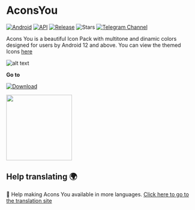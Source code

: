 # AconsYou
[![Android](https://img.shields.io/badge/Plataforma-Android-lime.svg?style=for-the-badge)](https://www.android.com)
[![API](https://img.shields.io/badge/API-21%2B-cyan.svg?logo=android&style=for-the-badge)](https://developer.android.com/studio/releases/platforms)
[![Release](https://img.shields.io/github/v/release/anarchist22/AconsYou?color=blue&style=for-the-badge)](https://github.com/anarchist22/AconsYou/releases)
![Stars](https://img.shields.io/github/stars/anarchist22/AconsYou?color=yellow&style=for-the-badge)
[![Telegram Channel](https://img.shields.io/static/v1?style=for-the-badge&message=Telegram&color=26A5E4&logo=Telegram&logoColor=FFFFFF&label=)](https://t.me/acons_icons "Contact me in Telegram")

<bold>Acons You is a beautiful Icon Pack with multitone and dinamic colors designed for users by Android 12 and above. You can view the themed Icons [here](https://github.com/anarchist22/AconsYou/blob/main/ICONIZED.md)</bold>


![alt text](https://raw.githubusercontent.com/anarchist22/AconsYou/main/app/resources/database/drawables/logo_acons.png)

**Go to** 

[![Download](https://img.shields.io/github/downloads/anarchist22/AconsYou/total?color=%23b597f4&label=Descargar&style=for-the-badge)](https://github.com/anarchist22/AconsYou/releases)

<p align="vertical"><a href="https://www.paypal.me/LuisDiazGipa"><img src="https://raw.githubusercontent.com/andreostrovsky/donate-with-paypal/master/PNG/blue.png" width="175"></a></p>

## Help translating 🌍
:page_facing_up: Help making Acons You available in more languages. [Click here to go to the translation site](https://crowdin.com/project/acons-you/invite?h=db3fdc8614dac980e0b8364af53487d11551497)

